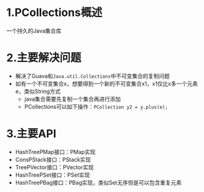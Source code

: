 # 1.PCollections概述
一个持久的Java集合库

# 2.主要解决问题
- 解决了Guava和`Java.util.Collections`中不可变集合的复制问题
- 如有一个不可变集合x，想要得到一个新的不可变集合x1，x1仅比x多一个元素e，类似String方式
    - java集合需要先复制一个集合再进行添加
    - PCollections可以如下操作：`PCollection y2 = y.plus(e);`

# 3.主要API
- HashTreePMap接口：PMap实现
- ConsPStack接口：PStack实现
- TreePVector接口：PVector实现
- HashTreePSet接口：PSet实现
- HashTreePBag接口：PBag实现，类似Set无序但是可以包含重复元素


